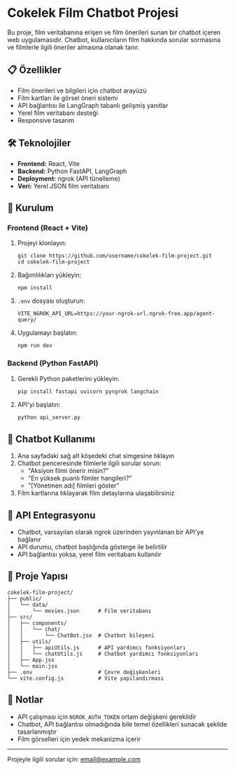 # Cokelek Film Chatbot Projesi

Bu proje, film veritabanına erişen ve film önerileri sunan bir chatbot içeren web uygulamasıdır. Chatbot, kullanıcıların film hakkında sorular sormasına ve filmlerle ilgili öneriler almasına olanak tanır.

## 📋 Özellikler

- Film önerileri ve bilgileri için chatbot arayüzü
- Film kartları ile görsel öneri sistemi
- API bağlantısı ile LangGraph tabanlı gelişmiş yanıtlar
- Yerel film veritabanı desteği
- Responsive tasarım

## 🛠️ Teknolojiler

- **Frontend:** React, Vite
- **Backend:** Python FastAPI, LangGraph
- **Deployment:** ngrok (API tünelleme)
- **Veri:** Yerel JSON film veritabanı

## 🚀 Kurulum

### Frontend (React + Vite)

1. Projeyi klonlayın:
   ```
   git clone https://github.com/username/cokelek-film-project.git
   cd cokelek-film-project
   ```

2. Bağımlılıkları yükleyin:
   ```
   npm install
   ```

3. `.env` dosyası oluşturun:
   ```
   VITE_NGROK_API_URL=https://your-ngrok-url.ngrok-free.app/agent-query/
   ```

4. Uygulamayı başlatın:
   ```
   npm run dev
   ```

### Backend (Python FastAPI)

1. Gerekli Python paketlerini yükleyin:
   ```
   pip install fastapi uvicorn pyngrok langchain
   ```

2. API'yi başlatın:
   ```python
   python api_server.py
   ```

## 💬 Chatbot Kullanımı

1. Ana sayfadaki sağ alt köşedeki chat simgesine tıklayın
2. Chatbot penceresinde filmlerle ilgili sorular sorun:
   - "Aksiyon filmi önerir misin?"
   - "En yüksek puanlı filmler hangileri?"
   - "[Yönetmen adı] filmleri göster"
3. Film kartlarına tıklayarak film detaylarına ulaşabilirsiniz

## 🔄 API Entegrasyonu

- Chatbot, varsayılan olarak ngrok üzerinden yayınlanan bir API'ye bağlanır
- API durumu, chatbot başlığında gösterge ile belirtilir
- API bağlantısı yoksa, yerel film veritabanı kullanılır

## 🧩 Proje Yapısı

```
cokelek-film-project/
├── public/
│   └── data/
│       └── movies.json      # Film veritabanı
├── src/
│   ├── components/
│   │   └── chat/
│   │       └── ChatBot.jsx  # Chatbot bileşeni
│   ├── utils/
│   │   ├── apiUtils.js      # API yardımcı fonksiyonları
│   │   └── chatUtils.js     # Chatbot yardımcı fonksiyonları
│   ├── App.jsx
│   └── main.jsx
├── .env                     # Çevre değişkenleri
└── vite.config.js           # Vite yapılandırması
```

## 📝 Notlar

- API çalışması için `NGROK_AUTH_TOKEN` ortam değişkeni gereklidir
- Chatbot, API bağlantısı olmadığında bile temel özellikleri sunacak şekilde tasarlanmıştır
- Film görselleri için yedek mekanizma içerir

---

Projeyle ilgili sorular için: [email@example.com](mailto:email@example.com)
